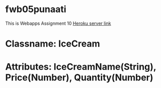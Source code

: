 # fwb05punaati
This is Webapps Assignment 10
[Heroku server link](https://fwb05punaati.herokuapp.com/)

# Classname: IceCream
# Attributes: IceCreamName(String), Price(Number), Quantity(Number)